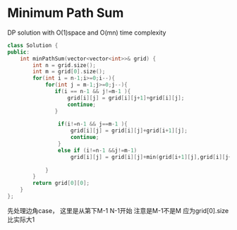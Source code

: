 
# Minimum Path Sum

DP solution with O(1)space and O(mn) time complexity

```cpp
class Solution {
public:
    int minPathSum(vector<vector<int>>& grid) {
        int n = grid.size();
        int m = grid[0].size();
        for(int i = n-1;i>=0;i--){
            for(int j = m-1;j>=0;j--){
               if(i == n-1 && j!=m-1 ){
                   grid[i][j] = grid[i][j+1]+grid[i][j];
                   continue;
               }
                
                if(i!=n-1 && j==m-1 ){
                    grid[i][j] = grid[i][j]+grid[i+1][j];
                    continue;
                }
                else if (i!=n-1 &&j!=m-1)
                    grid[i][j] = grid[i][j]+min(grid[i+1][j],grid[i][j+1]);
               
            }
        }
        return grid[0][0];
    }
};
```
先处理边角case， 这里是从第下M-1 N-1开始         注意是M-1不是M 应为grid[0].size 比实际大1